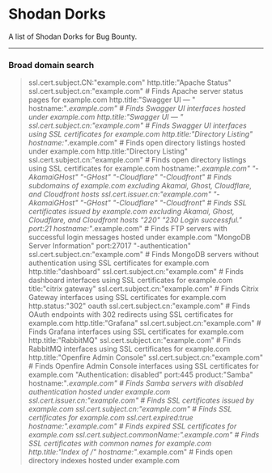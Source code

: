 # Shodan Dorks

A list of Shodan Dorks for Bug Bounty.

---
### Broad domain search

> ssl.cert.subject.CN:"example.com"
> http.title:"Apache Status" ssl.cert.subject.cn:"example.com"  # Finds Apache server status pages for example.com
> http.title:"Swagger UI — " hostname:"*.example.com"  # Finds Swagger UI interfaces hosted under example.com
> http.title:"Swagger UI — " ssl.cert.subject.cn:"example.com"  # Finds Swagger UI interfaces using SSL certificates for example.com
> http.title:"Directory Listing" hostname:"*.example.com"  # Finds open directory listings hosted under example.com
> http.title:"Directory Listing" ssl.cert.subject.cn:"example.com"  # Finds open directory listings using SSL certificates for example.com
> hostname:"*.example.com" "-AkamaiGHost" "-GHost" "-Cloudflare" "-Cloudfront"  # Finds subdomains of example.com excluding Akamai, Ghost, Cloudflare, and Cloudfront hosts
> ssl.cert.issuer.cn:"example.com" "-AkamaiGHost" "-GHost" "-Cloudflare" "-Cloudfront"  # Finds SSL certificates issued by example.com excluding Akamai, Ghost, Cloudflare, and Cloudfront hosts
> "220" "230 Login successful." port:21 hostname:"*.example.com"  # Finds FTP servers with successful login messages hosted under example.com
> "MongoDB Server Information" port:27017 "-authentication" ssl.cert.subject.cn:"example.com"  # Finds MongoDB servers without authentication using SSL certificates for example.com
> http.title:"dashboard" ssl.cert.subject.cn:"example.com"  # Finds dashboard interfaces using SSL certificates for example.com
> title:"citrix gateway" ssl.cert.subject.cn:"example.com"  # Finds Citrix Gateway interfaces using SSL certificates for example.com
> http.status:"302" oauth ssl.cert.subject.cn:"example.com"  # Finds OAuth endpoints with 302 redirects using SSL certificates for example.com
> http.title:"Grafana" ssl.cert.subject.cn:"example.com"  # Finds Grafana interfaces using SSL certificates for example.com
> http.title:"RabbitMQ" ssl.cert.subject.cn:"example.com"  # Finds RabbitMQ interfaces using SSL certificates for example.com
> http.title:"Openfire Admin Console" ssl.cert.subject.cn:"example.com"  # Finds Openfire Admin Console interfaces using SSL certificates for example.com
> "Authentication: disabled" port:445 product:"Samba" hostname:"*.example.com"  # Finds Samba servers with disabled authentication hosted under example.com
> ssl.cert.issuer.cn:"example.com"  # Finds SSL certificates issued by example.com
> ssl.cert.subject.cn:"example.com"  # Finds SSL certificates for example.com
> ssl.cert.expired:true hostname:".example.com"  # Finds expired SSL certificates for example.com
> ssl.cert.subject.commonName:".example.com"  # Finds SSL certificates with common names for example.com
> http.title:"Index of /" hostname:"*.example.com"  # Finds open directory indexes hosted under example.com

